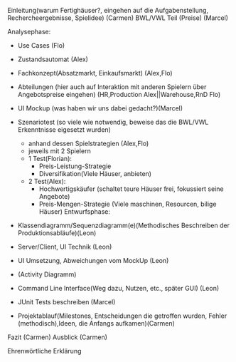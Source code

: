 Einleitung(warum Fertighäuser?, eingehen auf die Aufgabenstellung, Rechercheergebnisse, Spielidee) (Carmen)
BWL/VWL Teil (Preise) (Marcel) 

Analysephase:
* Use Cases (Flo)
* Zustandsautomat (Alex)

* Fachkonzept(Absatzmarkt, Einkaufsmarkt) (Alex,Flo)
* Abteilungen (hier auch auf Interaktion mit anderen Spielern über Angebotspreise eingehen)
(HR,Production Alex||Warehouse,RnD Flo)
* UI Mockup (was haben wir uns dabei gedacht?)(Marcel)
* Szenariotest (so viele wie notwendig, beweise das die BWL/VWL Erkenntnisse eigesetzt wurden)
	* anhand dessen Spielstrategien (Alex,Flo)
	* jeweils mit 2 Spielern
	* 1 Test(Florian):
		* Preis-Leistung-Strategie
		* Diversifikation(Viele Häuser, anbieten)
	* 2 Test(Alex):
		* Hochwertigskäufer (schaltet teure Häuser frei, fokussiert seine Angebote)
		* Preis-Mengen-Strategie (Viele maschinen, Resourcen, bilige Häuser)
Entwurfsphase:
* Klassendiagramm/Sequenzdiagramm(e)(Methodisches Beschreiben der Produktionsabläufe)(Leon)
* Server/Client, UI Technik (Leon)
* UI Umsetzung, Abweichungen vom MockUp (Leon)
* (Activity Diagramm)
* Command Line Interface(Weg dazu, Nutzen, etc., später GUI) (Leon)
* JUnit Tests beschreiben (Marcel)
* Projektablauf(Milestones, Entscheidungen die getroffen wurden, Fehler (methodisch),Ideen, die Anfangs aufkamen)(Carmen)
	
Fazit (Carmen)
Ausblick (Carmen)

Ehrenwörtliche Erklärung
